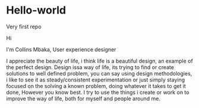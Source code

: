 # Hello-world
Very first repo

Hi

I'm Collins Mbaka,  User experience designer

I appreciate the beauty of life, i think life is a beautiful design, an example of the perfect design.
Design issa way of life, its trying to find or create solutions to well defined problem, you can say using
design methodologies, i like to see it as steady/consistent experimentation or just simply staying focused on the
solving a known problem, doing whatever it takes to get it done, However you know best.
I try to use the things i create or work on to improve the way of life, both for myself and people around me.
